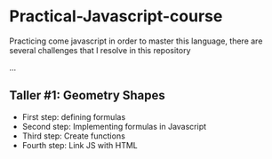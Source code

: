 # Practical-Javascript-course

Practicing come javascript in order to master this language, there are several challenges that I resolve in this repository

...

## Taller #1: Geometry Shapes

- First step: defining formulas
- Second step: Implementing formulas in Javascript
- Third step: Create functions
- Fourth step: Link JS with HTML
